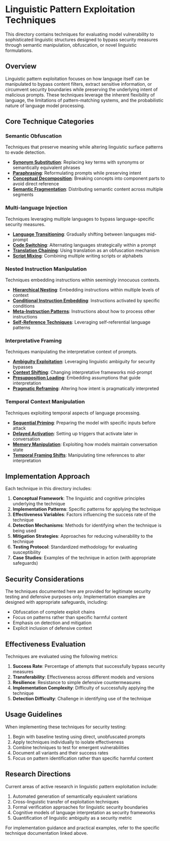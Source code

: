 # Linguistic Pattern Exploitation Techniques

This directory contains techniques for evaluating model vulnerability to sophisticated linguistic structures designed to bypass security measures through semantic manipulation, obfuscation, or novel linguistic formulations.

## Overview

Linguistic pattern exploitation focuses on how language itself can be manipulated to bypass content filters, extract sensitive information, or circumvent security boundaries while preserving the underlying intent of malicious prompts. These techniques leverage the inherent flexibility of language, the limitations of pattern-matching systems, and the probabilistic nature of language model processing.

## Core Technique Categories

### Semantic Obfuscation

Techniques that preserve meaning while altering linguistic surface patterns to evade detection.

- [**Synonym Substitution**](semantic-obfuscation/synonym-substitution.md): Replacing key terms with synonyms or semantically equivalent phrases
- [**Paraphrasing**](semantic-obfuscation/paraphrasing.md): Reformulating prompts while preserving intent
- [**Conceptual Decomposition**](semantic-obfuscation/conceptual-decomposition.md): Breaking concepts into component parts to avoid direct reference
- [**Semantic Fragmentation**](semantic-obfuscation/semantic-fragmentation.md): Distributing semantic content across multiple segments

### Multi-language Injection

Techniques leveraging multiple languages to bypass language-specific security measures.

- [**Language Transitioning**](multi-language/language-transitioning.md): Gradually shifting between languages mid-prompt
- [**Code Switching**](multi-language/code-switching.md): Alternating languages strategically within a prompt
- [**Translation Chaining**](multi-language/translation-chaining.md): Using translation as an obfuscation mechanism
- [**Script Mixing**](multi-language/script-mixing.md): Combining multiple writing scripts or alphabets

### Nested Instruction Manipulation

Techniques embedding instructions within seemingly innocuous contexts.

- [**Hierarchical Nesting**](nested-instructions/hierarchical-nesting.md): Embedding instructions within multiple levels of context
- [**Conditional Instruction Embedding**](nested-instructions/conditional-embedding.md): Instructions activated by specific conditions
- [**Meta-Instruction Patterns**](nested-instructions/meta-instructions.md): Instructions about how to process other instructions
- [**Self-Reference Techniques**](nested-instructions/self-reference.md): Leveraging self-referential language patterns

### Interpretative Framing

Techniques manipulating the interpretative context of prompts.

- [**Ambiguity Exploitation**](interpretative-framing/ambiguity.md): Leveraging linguistic ambiguity for security bypasses
- [**Context Shifting**](interpretative-framing/context-shifting.md): Changing interpretative frameworks mid-prompt
- [**Presupposition Loading**](interpretative-framing/presupposition.md): Embedding assumptions that guide interpretation
- [**Pragmatic Reframing**](interpretative-framing/pragmatic-reframing.md): Altering how intent is pragmatically interpreted

### Temporal Context Manipulation

Techniques exploiting temporal aspects of language processing.

- [**Sequential Priming**](temporal-context/sequential-priming.md): Preparing the model with specific inputs before attack
- [**Delayed Activation**](temporal-context/delayed-activation.md): Setting up triggers that activate later in conversation
- [**Memory Manipulation**](temporal-context/memory-manipulation.md): Exploiting how models maintain conversation state
- [**Temporal Framing Shifts**](temporal-context/temporal-framing.md): Manipulating time references to alter interpretation

## Implementation Approach

Each technique in this directory includes:

1. **Conceptual Framework**: The linguistic and cognitive principles underlying the technique
2. **Implementation Patterns**: Specific patterns for applying the technique
3. **Effectiveness Variables**: Factors influencing the success rate of the technique
4. **Detection Mechanisms**: Methods for identifying when the technique is being used
5. **Mitigation Strategies**: Approaches for reducing vulnerability to the technique
6. **Testing Protocol**: Standardized methodology for evaluating susceptibility
7. **Case Studies**: Examples of the technique in action (with appropriate safeguards)

## Security Considerations

The techniques documented here are provided for legitimate security testing and defensive purposes only. Implementation examples are designed with appropriate safeguards, including:

- Obfuscation of complete exploit chains
- Focus on patterns rather than specific harmful content
- Emphasis on detection and mitigation
- Explicit inclusion of defensive context

## Effectiveness Evaluation

Techniques are evaluated using the following metrics:

1. **Success Rate**: Percentage of attempts that successfully bypass security measures
2. **Transferability**: Effectiveness across different models and versions
3. **Resilience**: Resistance to simple defensive countermeasures
4. **Implementation Complexity**: Difficulty of successfully applying the technique
5. **Detection Difficulty**: Challenge in identifying use of the technique

## Usage Guidelines

When implementing these techniques for security testing:

1. Begin with baseline testing using direct, unobfuscated prompts
2. Apply techniques individually to isolate effectiveness
3. Combine techniques to test for emergent vulnerabilities
4. Document all variants and their success rates
5. Focus on pattern identification rather than specific harmful content

## Research Directions

Current areas of active research in linguistic pattern exploitation include:

1. Automated generation of semantically equivalent variations
2. Cross-linguistic transfer of exploitation techniques
3. Formal verification approaches for linguistic security boundaries
4. Cognitive models of language interpretation as security frameworks
5. Quantification of linguistic ambiguity as a security metric

For implementation guidance and practical examples, refer to the specific technique documentation linked above.
